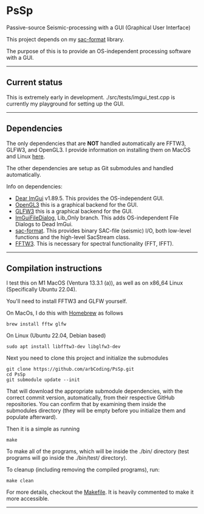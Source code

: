 # PsSp

Passive-source Seismic-processing with a GUI (Graphical User Interface)

This project depends on my [sac-format](https://github.com/arbCoding/seismic) library.

The purpose of this is to provide an OS-independent processing software with a GUI.

---

## Current status

This is extremely early in development. ./src/tests/imgui_test.cpp is currently my playground for setting up the GUI.

---

## Dependencies

The only dependencies that are **NOT** handled automatically are FFTW3, GLFW3, and OpenGL3.
I provide information on installing them on MacOS and Linux [here](#compilation-instructions).

The other dependencies are setup as Git submodules and handled automatically.

Info on dependencies:
 * [Dear ImGui](https://github.com/ocornut/imgui/tree/v1.89.5) v1.89.5. This provides the OS-independent GUI.
 * [OpenGL3](https://www.opengl.org/) this is a graphical backend for the GUI.
 * [GLFW3](https://www.glfw.org/) this is a graphical backend for the GUI.
 * [ImGuiFileDialog](https://github.com/aiekick/ImGuiFileDialog.git), Lib_Only branch. This adds OS-independent File Dialogs to Dead ImGui.
 * [sac-format](https://github.com/arbCoding/sac-format). This provides binary SAC-file (seismic) I/O, both low-level functions and the high-level SacStream class.
 * [FFTW3](https://www.fftw.org/). This is necessary for spectral functionality (FFT, IFFT).

---

## Compilation instructions

I test this on M1 MacOS (Ventura 13.3.1 (a)), as well as on x86_64 Linux (Specifically Ubuntu 22.04).

You'll need to install FFTW3 and GLFW yourself.

On MacOs, I do this with [Homebrew](https://brew.sh/) as follows
```shell
brew install fftw glfw
```

On Linux (Ubuntu 22.04, Debian based)
```shell
sudo apt install libfftw3-dev libglfw3-dev
```

Next you need to clone this project and initialize the submodules
```shell
git clone https://github.com/arbCoding/PsSp.git
cd PsSp
git submodule update --init
```

That will download the appropriate submodule dependencies, with the correct commit version, automatically, from their respective GitHub repositories.
You can confirm that by examining them inside the submodules directory (they will be empty before you initialize them and populate afterward).

Then it is a simple as running
```shell
make
```

To make all of the programs, which will be inside the ./bin/ directory (test programs will go inside the ./bin/test/ directory).

To cleanup (including removing the compiled programs), run:
```shell
make clean
```

For more details, checkout the [Makefile](Makefile). It is heavily commented to make it more accessible.

---
